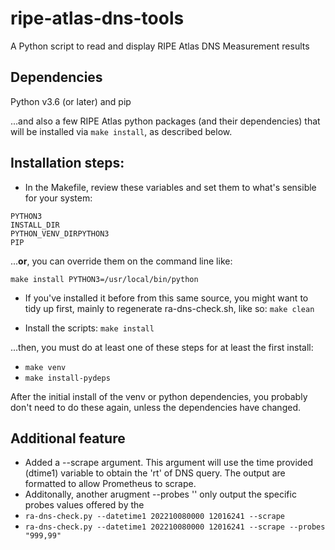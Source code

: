 # ripe-atlas-dns-tools

A Python script to read and display RIPE Atlas DNS Measurement results

## Dependencies

Python v3.6 (or later) and pip

...and also a few RIPE Atlas python packages (and their dependencies) that
will be installed via ```make install```, as described below.

## Installation steps:

* In the Makefile, review these variables and set them to what's
   sensible for your system:

```
PYTHON3
INSTALL_DIR
PYTHON_VENV_DIRPYTHON3
PIP
```

...**or**, you can override them on the command line like:

 ```make install PYTHON3=/usr/local/bin/python```

* If you've installed it before from this same source, you might want to
tidy up first,  mainly to regenerate ra-dns-check.sh, like so:
 ```make clean```

* Install the scripts:
 ```make install```

...then, you must do at least one of these steps for at least the first install:

* ```make venv```
* ```make install-pydeps```


After the initial install of the venv or python dependencies, you probably
don't need to do these again, unless the dependencies have changed.

## Additional feature

* Added a --scrape argument. This argument will use the time provided (dtime1) variable to obtain the
  'rt' of DNS query. The output are formatted to allow Prometheus to scrape.
* Additonally, another arugment --probes '<list of probes>' only output the specific probes values offered
  by the <list of probes>
* ```ra-dns-check.py --datetime1 202210080000 12016241 --scrape```  
* ```ra-dns-check.py --datetime1 202210080000 12016241 --scrape --probes "999,99"```  
